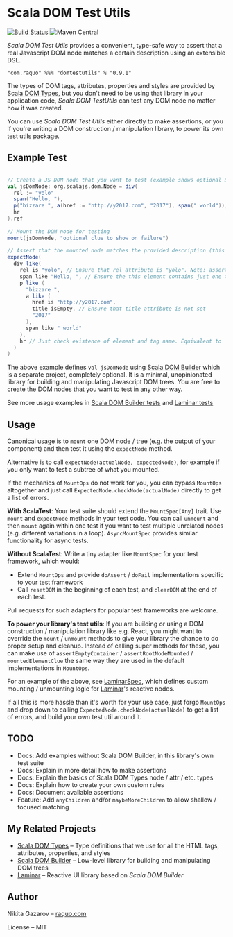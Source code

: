 # Scala DOM Test Utils
[![Build Status](https://travis-ci.org/raquo/scala-dom-types.svg?branch=master)](https://travis-ci.org/raquo/scala-dom-testutils)
![Maven Central](https://img.shields.io/maven-central/v/com.raquo/domtestutils_sjs0.6_2.13.svg)


_Scala DOM Test Utils_ provides a convenient, type-safe way to assert that a real Javascript DOM node matches a certain description using an extensible DSL.

    "com.raquo" %%% "domtestutils" % "0.9.1"

The types of DOM tags, attributes, properties and styles are provided by [Scala DOM Types](https://github.com/raquo/scala-dom-types), but you don't need to be using that library in your application code, _Scala DOM TestUtils_ can test any DOM node no matter how it was created. 

You can use _Scala DOM Test Utils_ either directly to make assertions, or you if you're writing a DOM construction / manipulation library, to power its own test utils package. 



## Example Test

```scala

// Create a JS DOM node that you want to test (example shows optional Scala DOM Builder syntax)
val jsDomNode: org.scalajs.dom.Node = div(
  rel := "yolo"
  span("Hello, "),
  p("bizzare ", a(href := "http://y2017.com", "2017"), span(" world")),
  hr
).ref 
 
// Mount the DOM node for testing
mount(jsDomNode, "optional clue to show on failure")
 
// Assert that the mounted node matches the provided description (this test will pass given the input above)
expectNode(
  div like(
    rel is "yolo", // Ensure that rel attribute is "yolo". Note: assertions for properties and styles work similarly 
    span like "Hello, ", // Ensure the this element contains just one text node: "Hello, "
    p like (
      "bizzare ",
      a like (
        href is "http://y2017.com",
        title isEmpty, // Ensure that title attribute is not set
        "2017"
      ),
      span like " world"
    ),
    hr // Just check existence of element and tag name. Equivalent to `hr like ()` 
  )
)
```

The above example defines `val jsDomNode` using [Scala DOM Builder](https://github.com/raquo/scala-dom-builder) which is a separate project, completely optional. It is a minimal, unopinionated library for building and manipulating Javascript DOM trees. You are free to create the DOM nodes that you want to test in any other way.

See more usage examples in [Scala DOM Builder tests](https://github.com/raquo/scala-dom-builder/tree/master/js/src/test/scala/com/raquo/dombuilder) and [Laminar tests](https://github.com/raquo/Laminar/tree/master/src/test/scala/com/raquo/laminar)



## Usage

Canonical usage is to `mount` one DOM node / tree (e.g. the output of your component) and then test it using the `expectNode` method.

Alternative is to call `expectNode(actualNode, expectedNode)`, for example if you only want to test a subtree of what you mounted.

If the mechanics of `MountOps` do not work for you, you can bypass `MountOps` altogether and just call `ExpectedNode.checkNode(actualNode)` directly to get a list of errors.

**With ScalaTest**: Your test suite should extend the `MountSpec[Any]` trait. Use `mount` and `expectNode` methods in your test code. You can call `unmount` and then `mount` again within one test if you want to test multiple unrelated nodes (e.g. different variations in a loop). `AsyncMountSpec` provides similar functionality for async tests.

**Without ScalaTest**: Write a tiny adapter like `MountSpec` for your test framework, which would:
 
- Extend `MountOps` and provide `doAssert` / `doFail` implementations specific to your test framework
- Call `resetDOM` in the beginning of each test, and `clearDOM` at the end of each test.

Pull requests for such adapters for popular test frameworks are welcome.

**To power your library's test utils**: If you are building or using a DOM construction / manipulation library like e.g. React, you might want to override the `mount` / `unmount` methods to give your library the chance to do proper setup and cleanup. Instead of calling super methods for these, you can make use of `assertEmptyContainer` / `assertRootNodeMounted` / `mountedElementClue` the same way they are used in the default implementations in `MountOps`.

For an example of the above, see [LaminarSpec](https://github.com/raquo/Laminar/blob/master/src/test/scala/com/raquo/laminar/utils/LaminarSpec.scala), which defines custom mounting / unmounting logic for [Laminar](https://github.com/raquo/Laminar)'s reactive nodes.

If all this is more hassle than it's worth for your use case, just forgo `MountOps` and drop down to calling `ExpectedNode.checkNode(actualNode)` to get a list of errors, and build your own test util around it.  



## TODO

* Docs: Add examples without Scala DOM Builder, in this library's own test suite
* Docs: Explain in more detail how to make assertions
* Docs: Explain the basics of Scala DOM Types node / attr / etc. types
* Docs: Explain how to create your own custom rules
* Docs: Document available assertions
* Feature: Add `anyChildren` and/or `maybeMoreChildren` to allow shallow / focused matching



## My Related Projects

- [Scala DOM Types](https://github.com/raquo/scala-dom-types) – Type definitions that we use for all the HTML tags, attributes, properties, and styles
- [Scala DOM Builder](https://github.com/raquo/scala-dom-builder) – Low-level library for building and manipulating DOM trees
- [Laminar](https://github.com/raquo/laminar) – Reactive UI library based on _Scala DOM Builder_



## Author

Nikita Gazarov – [raquo.com](http://raquo.com)

License – MIT
